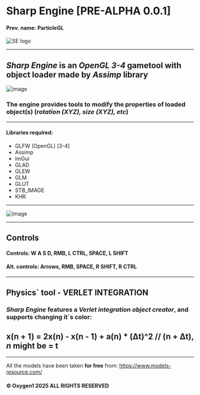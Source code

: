 # Sharp Engine [PRE-ALPHA 0.0.1]
#### Prev. name: ParticleGL

![SE logo](https://github.com/user-attachments/assets/af8632f7-37c6-4222-893e-dbc644a85c29)


________________________________________________________________________________________________________________________________________________________________________________________________
## ***Sharp Engine*** is an *OpenGL 3-4* gametool with object loader made by *Assimp* library 

![image](https://github.com/user-attachments/assets/e9a7f600-a4a6-492e-8caf-46b68649d966)


### The engine provides tools to modify the properties of loaded object(s) (*rotation (XYZ), size (XYZ), etc*)
________________________________________________________________________________________________________________________________________________________________________________________________

#### Libraries required:
+ GLFW (OpenGL) [3-4]
+ Assimp
+ ImGui
+ GLAD
+ GLEW
+ GLM
+ GLUT
+ STB_IMAGE
+ KHR
________________________________________________________________________________________________________________________________________________________________________________________________

![image](https://github.com/user-attachments/assets/ed104acf-eca1-4a64-b5c6-77ccad72a207)




________________________________________________________________________________________________________________________________________________________________________________________________
## Controls
#### Controls: W A S D, RMB, L CTRL, SPACE, L SHIFT
#### Alt. controls: Arrows, RMB, SPACE, R SHIFT, R CTRL



________________________________________________________________________________________________________________________________________________________________________________________________
## Physics` tool - VERLET INTEGRATION
### ***Sharp Engine*** features a ***Verlet integration*** *object creator*, and supports changing it`s color:

## x(n + 1) = 2x(n) - x(n - 1) + a(n) * (Δt)^2             // (n + Δt), *n* might be = t
________________________________________________________________________________________________________________________________________________________________________________________________





All the models have been taken **for free** from: https://www.models-resource.com/

#### © Oxygen1 2025 ALL RIGHTS RESERVED
